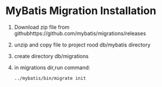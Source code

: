 # MyBatis Migration Installation

1. Download zip file from githubhttps://github.com/mybatis/migrations/releases

2. unzip and copy file to project rood db/mybatis directory

3. create directory db/migrations

4. in migrations dir,run command:

   ```bash
   ../mybatis/bin/migrate init
   ```

   